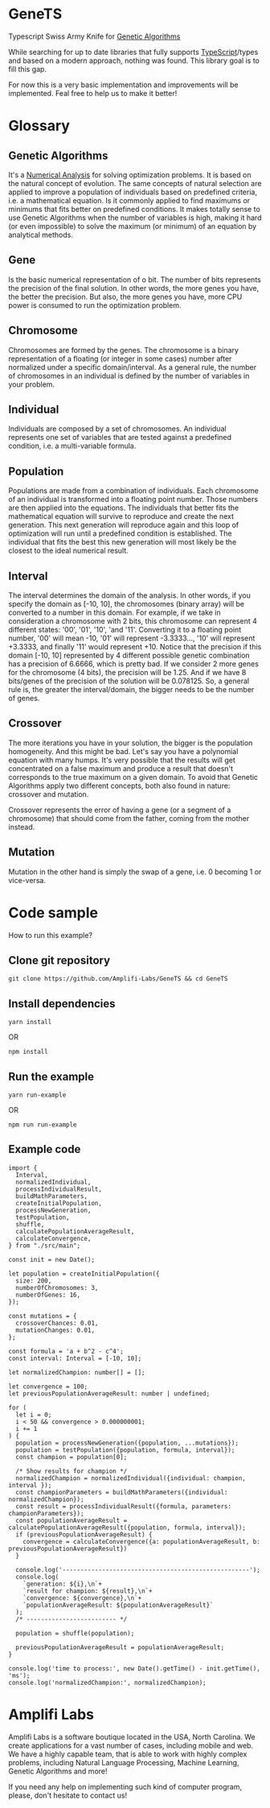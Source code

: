 # GeneTS
Typescript Swiss Army Knife for [Genetic Algorithms](https://en.wikipedia.org/wiki/Genetic_algorithm)

While searching for up to date libraries that fully supports [TypeScript](https://www.typescriptlang.org)/types and based on a modern approach, nothing was found. This library goal is to fill this gap.

For now this is a very basic implementation and improvements will be implemented. Feal free to help us to make it better!

# Glossary

## Genetic Algorithms

It's a [Numerical Analysis](https://en.wikipedia.org/wiki/Numerical_analysis) for solving optimization problems. It is based on the natural concept of evolution. The same concepts of natural selection are applied to improve a population of individuals based on predefined criteria, i.e. a mathematical equation. Is it commonly applied to find maximums or minimums that fits better on predefined conditions. It makes totally sense to use Genetic Algorithms when the number of variables is high, making it hard (or even impossible) to solve the maximum (or minimum) of an equation by analytical methods.

## Gene

Is the basic numerical representation of o bit. The number of bits represents the precision of the final solution. In other words, the more genes you have, the better the precision. But also, the more genes you have, more CPU power is consumed to run the optimization problem.

## Chromosome

Chromosomes are formed by the genes. The chromosome is a binary representation of a floating (or integer in some cases) number after normalized under a specific domain/interval. As a general rule, the number of chromosomes in an individual is defined by the number of variables in your problem.

## Individual

Individuals are composed by a set of chromosomes. An individual represents one set of variables that are tested against a predefined condition, i.e. a multi-variable formula.

## Population

Populations are made from a combination of individuals. Each chromosome of an individual is transformed into a floating point number. Those numbers are then applied into the equations. The individuals that better fits the mathematical equation will survive to reproduce and create the next generation. This next generation will reproduce again and this loop of optimization will run until a predefined condition is established. The individual that fits the best this new generation will most likely be the closest to the ideal numerical result.

## Interval

The interval determines the domain of the analysis. In other words, if you specify the domain as [-10, 10], the chromosomes (binary array) will be converted to a number in this domain. For example, if we take in consideration a chromosome with 2 bits, this chromosome can represent 4 different states: '00', '01', '10', 'and '11'. Converting it to a floating point number, '00' will mean -10, '01' will represent -3.3333..., '10' will represent +3.3333, and finally '11' would represent +10. Notice that the precision if this domain [-10, 10] represented by 4 different possible genetic combination has a precision of 6.6666, which is pretty bad. If we consider 2 more genes for the chromosome (4 bits), the precision will be 1.25. And if we have 8 bits/genes of the precision of the solution will be 0.078125. So, a general rule is, the greater the interval/domain, the bigger needs to be the number of genes.

## Crossover

The more iterations you have in your solution, the bigger is the population homogeneity. And this might be bad. Let's say you have a polynomial equation with many humps. It's very possible that the results will get concentrated on a false maximum and produce a result that doesn't corresponds to the true maximum on a given domain. To avoid that Genetic Algorithms apply two different concepts, both also found in nature: crossover and mutation. 

Crossover represents the error of having a gene (or a segment of a chromosome) that should come from the father, coming from the mother instead.

## Mutation

Mutation in the other hand is simply the swap of a gene, i.e. 0 becoming 1 or vice-versa.

# Code sample

How to run this example?

## Clone git repository

~~~
git clone https://github.com/Amplifi-Labs/GeneTS && cd GeneTS
~~~

## Install dependencies

~~~
yarn install
~~~

OR

~~~
npm install
~~~
## Run the example

~~~
yarn run-example
~~~

OR

~~~
npm run run-example
~~~

## Example code

~~~
import {
  Interval,
  normalizedIndividual,
  processIndividualResult,
  buildMathParameters,
  createInitialPopulation,
  processNewGeneration,
  testPopulation,
  shuffle,
  calculatePopulationAverageResult,
  calculateConvergence,
} from "./src/main";

const init = new Date();

let population = createInitialPopulation({
  size: 200,
  numberOfChromosomes: 3,
  numberOfGenes: 16,
});

const mutations = {
  crossoverChances: 0.01,
  mutationChanges: 0.01,
};

const formula = 'a + b^2 - c^4';
const interval: Interval = [-10, 10];

let normalizedChampion: number[] = [];

let convergence = 100;
let previousPopulationAverageResult: number | undefined;

for (
  let i = 0;
  i < 50 && convergence > 0.000000001;
  i += 1
) {
  population = processNewGeneration({population, ...mutations});
  population = testPopulation({population, formula, interval});
  const champion = population[0];

  /* Show results for champion */
  normalizedChampion = normalizedIndividual({individual: champion, interval });
  const championParameters = buildMathParameters({individual: normalizedChampion});
  const result = processIndividualResult({formula, parameters: championParameters});
  const populationAverageResult = calculatePopulationAverageResult({population, formula, interval});
  if (previousPopulationAverageResult) {
    convergence = calculateConvergence({a: populationAverageResult, b: previousPopulationAverageResult})
  }

  console.log('----------------------------------------------------');
  console.log(
    `generation: ${i},\n`+
    `result for champion: ${result},\n`+
    `convergence: ${convergence},\n`+
    `populationAverageResult: ${populationAverageResult}`
  );
  /* ------------------------- */

  population = shuffle(population);

  previousPopulationAverageResult = populationAverageResult;
}

console.log('time to process:', new Date().getTime() - init.getTime(), 'ms');
console.log('normalizedChampion:', normalizedChampion);
~~~

# Amplifi Labs

Amplifi Labs is a software boutique located in the USA, North Carolina. We create applications for a vast number of cases, including mobile and web. We have a highly capable team, that is able to work with highly complex problems, including Natural Language Processing, Machine Learning, Genetic Algorithms and more!

If you need any help on implementing such kind of computer program, please, don't hesitate to contact us!
